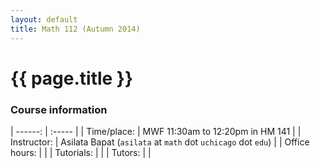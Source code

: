 ```yaml
---
layout: default
title: Math 112 (Autumn 2014)
---
```


# {{ page.title }}

### Course information

<div class="infotable">

| ------:       | :-----                                                       |
| Time/place:   | MWF 11:30am to 12:20pm in HM 141                             |
| Instructor:   | Asilata Bapat (`asilata` at `math` dot `uchicago` dot `edu`) |
| Office hours: |                                                              |
| Tutorials:    |                                                              |
| Tutors:       |                                                              |

</div>
